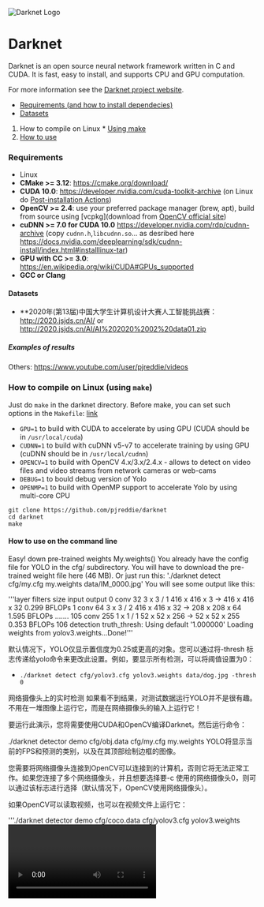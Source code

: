 ![Darknet Logo](http://pjreddie.com/media/files/darknet-black-small.png)

# Darknet #
Darknet is an open source neural network framework written in C and CUDA. It is fast, easy to install, and supports CPU and GPU computation.

For more information see the [Darknet project website](http://pjreddie.com/darknet).

* [Requirements (and how to install dependecies)](#requirements)
* [Datasets](#datasets)

1.  How to compile on Linux * [Using make](#how-to-compile-on-linux-using-make)
2.  [How to use](#how-to-use-on-the-command-line)

### Requirements

* Linux
* **CMake >= 3.12**: https://cmake.org/download/
* **CUDA 10.0**: https://developer.nvidia.com/cuda-toolkit-archive (on Linux do [Post-installation Actions](https://docs.nvidia.com/cuda/cuda-installation-guide-linux/index.html#post-installation-actions))
* **OpenCV >= 2.4**: use your preferred package manager (brew, apt), build from source using [vcpkg](download from [OpenCV official site](https://opencv.org/releases.html))
* **cuDNN >= 7.0 for CUDA 10.0** https://developer.nvidia.com/rdp/cudnn-archive (copy `cudnn.h`,`libcudnn.so`... as desribed here https://docs.nvidia.com/deeplearning/sdk/cudnn-install/index.html#installlinux-tar)
* **GPU with CC >= 3.0**: https://en.wikipedia.org/wiki/CUDA#GPUs_supported
* **GCC or Clang**

#### Datasets
* **2020年(第13届)中国大学生计算机设计大赛人工智能挑战赛：http://2020.jsjds.cn/AI/
 or http://2020.jsjds.cn/AI/AI%202020%2002%20data01.zip

##### Examples of results

Others: https://www.youtube.com/user/pjreddie/videos

### How to compile on Linux (using `make`)

Just do `make` in the darknet directory.
Before make, you can set such options in the `Makefile`: [link](https://github.com/Jefflier/darknet/blob/master/Makefile#L1)

* `GPU=1` to build with CUDA to accelerate by using GPU (CUDA should be in `/usr/local/cuda`)
* `CUDNN=1` to build with cuDNN v5-v7 to accelerate training by using GPU (cuDNN should be in `/usr/local/cudnn`)
* `OPENCV=1` to build with OpenCV 4.x/3.x/2.4.x - allows to detect on video files and video streams from network cameras or web-cams
* `DEBUG=1` to bould debug version of Yolo
* `OPENMP=1` to build with OpenMP support to accelerate Yolo by using multi-core CPU

```
git clone https://github.com/pjreddie/darknet
cd darknet
make
````

#### How to use on the command line
Easy!
down pre-trained weights My.weights()
You already have the config file for YOLO in the cfg/ subdirectory. You will have to download the pre-trained weight file here (46 MB). Or just run this:
'./darknet detect cfg/my.cfg my.weights data/IM_0000.jpg'
You will see some output like this:

'''layer     filters    size              input                output
    0 conv     32  3 x 3 / 1   416 x 416 x   3   ->   416 x 416 x  32  0.299 BFLOPs
    1 conv     64  3 x 3 / 2   416 x 416 x  32   ->   208 x 208 x  64  1.595 BFLOPs
    .......
  105 conv    255  1 x 1 / 1    52 x  52 x 256   ->    52 x  52 x 255  0.353 BFLOPs
  106 detection
truth_thresh: Using default '1.000000'
Loading weights from yolov3.weights...Done!'''

默认情况下，YOLO仅显示置信度为0.25或更高的对象。您可以通过将-thresh <val>标志传递给yolo命令来更改此设置。例如，要显示所有检测，可以将阈值设置为0：
* `./darknet detect cfg/yolov3.cfg yolov3.weights data/dog.jpg -thresh 0`

网络摄像头上的实时检测
如果看不到结果，对测试数据运行YOLO并不是很有趣。不用在一堆图像上运行它，而是在网络摄像头的输入上运行它！

要运行此演示，您将需要使用CUDA和OpenCV编译Darknet。然后运行命令：

./darknet detector demo cfg/obj.data cfg/my.cfg my.weights
YOLO将显示当前的FPS和预测的类别，以及在其顶部绘制边框的图像。

您需要将网络摄像头连接到OpenCV可以连接到的计算机，否则它将无法正常工作。如果您连接了多个网络摄像头，并且想要选择要-c <num>使用的网络摄像头0，则可以通过该标志进行选择（默认情况下，OpenCV使用网络摄像头）。

如果OpenCV可以读取视频，也可以在视频文件上运行它：

'''./darknet detector demo cfg/coco.data cfg/yolov3.cfg yolov3.weights <video file>''
这就是我们制作上面的YouTube视频的方式。
